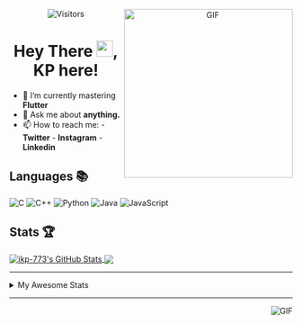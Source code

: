 <div align="center">
<img align="right" alt="GIF" height="300px" src="https://blog.insaid.co/wp-content/uploads/2020/01/Coding.gif"/>
       
![Visitors](https://visitor-badge.glitch.me/badge?page_id=ikp-773)

# Hey There <img src="https://media.tenor.com/images/822fb670841c6f6582fefbb82e338a50/tenor.gif" width="29px">, KP here!
</div>

- 🌱 I’m currently mastering **Flutter**
- 💬 Ask me about **anything.**
- 📫 How to reach me:
       - **Twitter** 
       - **Instagram**
       - **Linkedin**
         
## Languages 📚 

![C](https://img.shields.io/badge/-C-000?style=flat&logo=C)
![C++](https://img.shields.io/badge/-C++-000?style=flat&logo=C%2B%2B&logoColor=00599C)
![Python](https://img.shields.io/badge/-Python-000?style=flat&logo=python)
![Java](https://img.shields.io/badge/-Java-000?style=flat&logo=Java&logoColor=007396)
![JavaScript](https://img.shields.io/badge/-JavaScript-000?style=flat&logo=javascript)

##  Stats 🏆

<a href="https://github.com/ikp-773">
<img align="center" src="https://github-readme-stats.vercel.app/api?username=ikp-773&show_icons=true&theme=tokyonight&icon_color=6392DF&hide=prs" alt="ikp-773's GitHub Stats" />
</a> 
<a href="https://github.com/ikp-773">
<img align="center" src="https://github-readme-stats.vercel.app/api/top-langs/?username=ikp-773&layout=compact&show_icons=true&theme=tokyonight&icon_color=6392DF&hide=prs" />
</a>

---

<details>
       <summary>My Awesome Stats</summary>
       
<!--START_SECTION:waka-->
![Profile Views](http://img.shields.io/badge/Profile%20Views-0-blue)

![Lines of code](https://img.shields.io/badge/From%20Hello%20World%20I%27ve%20Written-792149%20lines%20of%20code-blue)

**🐱 My Github Data** 

> 🏆 2,434 Contributions in the Year 2020
 > 
> 📦 155.9 kB Used in Github's Storage 
 > 
> 💼 Opted to Hire
 > 
> 📜 27 Public Repositories
 > 
> 🔑 11 Private Repositories 

**I'm a Night 🦉** 

```text
🌞 Morning    69 commits     █░░░░░░░░░░░░░░░░░░░░░░░░   5.67% 
🌆 Daytime    233 commits    ████░░░░░░░░░░░░░░░░░░░░░   19.15% 
🌃 Evening    510 commits    ██████████░░░░░░░░░░░░░░░   41.91% 
🌙 Night      405 commits    ████████░░░░░░░░░░░░░░░░░   33.28%

```
📅 **I'm Most Productive on Sunday** 

```text
Monday       158 commits    ███░░░░░░░░░░░░░░░░░░░░░░   12.98% 
Tuesday      91 commits     █░░░░░░░░░░░░░░░░░░░░░░░░   7.48% 
Wednesday    194 commits    ████░░░░░░░░░░░░░░░░░░░░░   15.94% 
Thursday     173 commits    ███░░░░░░░░░░░░░░░░░░░░░░   14.22% 
Friday       157 commits    ███░░░░░░░░░░░░░░░░░░░░░░   12.9% 
Saturday     213 commits    ████░░░░░░░░░░░░░░░░░░░░░   17.5% 
Sunday       231 commits    ████░░░░░░░░░░░░░░░░░░░░░   18.98%

```


📊 **This Week I Spent My Time On** 

```text
💬 Programming Languages: 
HTML                     4 hrs 53 mins       ████████████████░░░░░░░░░   67.42% 
Dart                     54 mins             ███░░░░░░░░░░░░░░░░░░░░░░   12.48% 
C                        35 mins             ██░░░░░░░░░░░░░░░░░░░░░░░   8.12% 
CSS                      31 mins             █░░░░░░░░░░░░░░░░░░░░░░░░   7.27% 
JSON                     20 mins             █░░░░░░░░░░░░░░░░░░░░░░░░   4.6%

💻 Operating System: 
Mac                      7 hrs 15 mins       █████████████████████████   100.0%

```

**I Mostly Code in Dart** 

```text
Dart                     12 repos            █████████░░░░░░░░░░░░░░░░   37.5% 
Python                   6 repos             ████░░░░░░░░░░░░░░░░░░░░░   18.75% 
HTML                     6 repos             ████░░░░░░░░░░░░░░░░░░░░░   18.75% 
JavaScript               3 repos             ██░░░░░░░░░░░░░░░░░░░░░░░   9.38% 
Java                     2 repos             █░░░░░░░░░░░░░░░░░░░░░░░░   6.25%

```


**Timeline**

![Chart not found](https://github.com/ikp-773/ikp-773/blob/master/charts/bar_graph.png) 


<!--END_SECTION:waka-->
</details>

 ---
 
<img align="right" alt="GIF" src="https://github4life.herokuapp.com/ikp-773.gif" />


